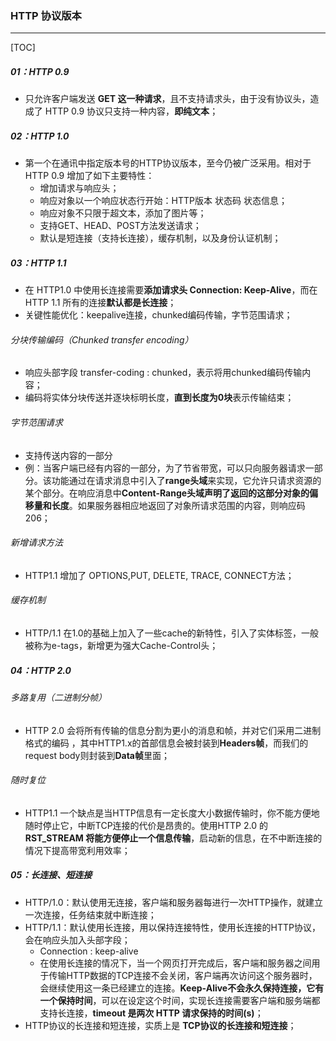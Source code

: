 ### HTTP 协议版本

------

[TOC]

##### 01：HTTP 0.9

- 只允许客户端发送 **GET 这一种请求**，且不支持请求头，由于没有协议头，造成了 HTTP 0.9 协议只支持一种内容，**即纯文本**；


##### 02：HTTP 1.0

- 第一个在通讯中指定版本号的HTTP协议版本，至今仍被广泛采用。相对于 HTTP 0.9 增加了如下主要特性：
  - 增加请求与响应头；
  - 响应对象以一个响应状态行开始：HTTP版本  状态码  状态信息；
  - 响应对象不只限于超文本，添加了图片等；
  - 支持GET、HEAD、POST方法发送请求；
  - 默认是短连接（支持长连接），缓存机制，以及身份认证机制；

##### 03：HTTP 1.1

- 在 HTTP1.0 中使用长连接需要**添加请求头 Connection: Keep-Alive**，而在HTTP 1.1 所有的连接**默认都是长连接**；
- 关键性能优化：keepalive连接，chunked编码传输，字节范围请求；

###### 分块传输编码（Chunked transfer encoding）

- 响应头部字段 transfer-coding : chunked，表示将用chunked编码传输内容；
- 编码将实体分块传送并逐块标明长度，**直到长度为0块**表示传输结束；

###### 字节范围请求

- 支持传送内容的一部分
- 例：当客户端已经有内容的一部分，为了节省带宽，可以只向服务器请求一部分。该功能通过在请求消息中引入了**range头域**来实现，它允许只请求资源的某个部分。在响应消息中**Content-Range头域声明了返回的这部分对象的偏移量和长度**。如果服务器相应地返回了对象所请求范围的内容，则响应码206；

###### 新增请求方法

- HTTP1.1 增加了 OPTIONS,PUT, DELETE, TRACE, CONNECT方法；


###### 缓存机制

- HTTP/1.1 在1.0的基础上加入了一些cache的新特性，引入了实体标签，一般被称为e-tags，新增更为强大Cache-Control头；


##### 04：HTTP 2.0

###### 多路复用（二进制分帧）

- HTTP 2.0 会将所有传输的信息分割为更小的消息和帧，并对它们采用二进制格式的编码 ，其中HTTP1.x的首部信息会被封装到**Headers帧**，而我们的request body则封装到**Data帧**里面；


###### 随时复位

- HTTP1.1 一个缺点是当HTTP信息有一定长度大小数据传输时，你不能方便地随时停止它，中断TCP连接的代价是昂贵的。使用HTTP 2.0 的 **RST_STREAM 将能方便停止一个信息传输**，启动新的信息，在不中断连接的情况下提高带宽利用效率；


##### 05：长连接、短连接

- HTTP/1.0：默认使用无连接，客户端和服务器每进行一次HTTP操作，就建立一次连接，任务结束就中断连接；
- HTTP/1.1：默认使用长连接，用以保持连接特性，使用长连接的HTTP协议，会在响应头加入头部字段；
  - Connection : keep-alive
  - 在使用长连接的情况下，当一个网页打开完成后，客户端和服务器之间用于传输HTTP数据的TCP连接不会关闭，客户端再次访问这个服务器时，会继续使用这一条已经建立的连接。**Keep-Alive不会永久保持连接，它有一个保持时间**，可以在设定这个时间，实现长连接需要客户端和服务端都支持长连接，**timeout 是两次 HTTP 请求保持的时间(s)**；
- HTTP协议的长连接和短连接，实质上是 **TCP协议的长连接和短连接**；